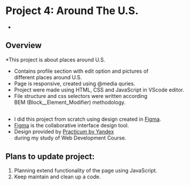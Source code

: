 # Project 4: Around The U.S.
* 

## Overview

*This project is about places around U.S.
* Contains profile section with edit option and pictures of  
different places around U.S.
* Page is responsive, created using @media quries.
* Project were made using HTML, CSS and JavaScript in VScode editor.
* File structure and css selectors were written according  
BEM (Block__Element_Modifier) methodology.

## 
* I did this project from scratch using design created in [Figma](https://www.figma.com). 
* [Figma](https://www.figma.com) is the collaborative interface design tool. 
* Design provided by [Practicum by Yandex](https://www.practicum.yandex.com)  
during my study of Web Development Course. 


## Plans to update project:

1. Planning extend functionality of the page using JavaScript.
2. Keep maintain and clean up a code.
